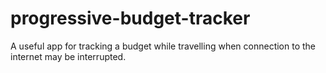 # progressive-budget-tracker
A useful app for tracking a budget while travelling when connection to the internet may be interrupted. 
